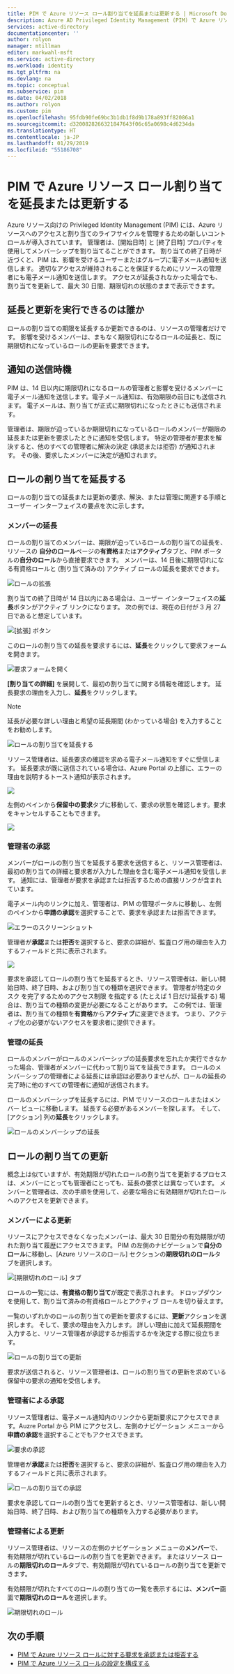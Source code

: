 ```yaml
---
title: PIM で Azure リソース ロール割り当てを延長または更新する | Microsoft Docs
description: Azure AD Privileged Identity Management (PIM) で Azure リソース ロール割り当てを延長または更新する方法を説明します。
services: active-directory
documentationcenter: ''
author: rolyon
manager: mtillman
editor: markwahl-msft
ms.service: active-directory
ms.workload: identity
ms.tgt_pltfrm: na
ms.devlang: na
ms.topic: conceptual
ms.subservice: pim
ms.date: 04/02/2018
ms.author: rolyon
ms.custom: pim
ms.openlocfilehash: 95fdb90fe69bc3b1db1f8d9b178a893ff82086a1
ms.sourcegitcommit: d3200828266321847643f06c65a0698c4d6234da
ms.translationtype: HT
ms.contentlocale: ja-JP
ms.lasthandoff: 01/29/2019
ms.locfileid: "55186708"
---
```

# <a name="extend-or-renew-azure-resource-role-assignments-in-pim"></a>PIM で Azure リソース ロール割り当てを延長または更新する

Azure リソース向けの Privileged Identity Management (PIM) には、Azure リソースへのアクセスと割り当てのライフサイクルを管理するための新しいコントロールが導入されています。 管理者は、[開始日時] と [終了日時] プロパティを使用してメンバーシップを割り当てることができます。 割り当ての終了日時が近づくと、PIM は、影響を受けるユーザーまたはグループに電子メール通知を送信します。 適切なアクセスが維持されることを保証するためにリソースの管理者にも電子メール通知を送信します。 アクセスが延長されなかった場合でも、割り当てを更新して、最大 30 日間、期限切れの状態のままで表示できます。

## <a name="who-can-extend-and-renew"></a>延長と更新を実行できるのは誰か

ロールの割り当ての期限を延長するか更新できるのは、リソースの管理者だけです。 影響を受けるメンバーは、まもなく期限切れになるロールの延長と、既に期限切れになっているロールの更新を要求できます。

## <a name="when-are-notifications-sent"></a>通知の送信時機

PIM は、14 日以内に期限切れになるロールの管理者と影響を受けるメンバーに電子メール通知を送信します。電子メール通知は、有効期限の前日にも送信されます。 電子メールは、割り当てが正式に期限切れになったときにも送信されます。 

管理者は、期限が迫っているか期限切れになっているロールのメンバーが期限の延長または更新を要求したときに通知を受信します。 特定の管理者が要求を解決すると、他のすべての管理者に解決の決定 (承認または拒否) が通知されます。 その後、要求したメンバーに決定が通知されます。 

## <a name="extend-role-assignments"></a>ロールの割り当てを延長する

ロールの割り当ての延長または更新の要求、解決、または管理に関連する手順とユーザー インターフェイスの要点を次に示します。 

### <a name="member-extend"></a>メンバーの延長

ロールの割り当てのメンバーは、期限が迫っているロールの割り当ての延長を、リソースの **自分のロール**ページの**有資格**または**アクティブ**タブと、PIM ポータルの**自分のロール**から直接要求できます。 メンバーは、14 日後に期限切れになる有資格ロールと (割り当て済みの) アクティブ ロールの延長を要求できます。

![ロールの拡張](media/azure-pim-resource-rbac/aadpim_rbac_extend_ui.png)

割り当ての終了日時が 14 日以内にある場合は、ユーザー インターフェイスの**延長**ボタンがアクティブ リンクになります。 次の例では、現在の日付が 3 月 27 日であると想定しています。

![[拡張] ボタン](media/azure-pim-resource-rbac/aadpim_rbac_extend_within_14.png)

このロールの割り当ての延長を要求するには、**延長**をクリックして要求フォームを開きます。

![要求フォームを開く](media/azure-pim-resource-rbac/aadpim_rbac_extend_role_assignment_request.png)

**[割り当ての詳細]** を展開して、最初の割り当てに関する情報を確認します。 延長要求の理由を入力し、**延長**をクリックします。

>[!Note]
>延長が必要な詳しい理由と希望の延長期間 (わかっている場合) を入力することをお勧めします。

![ロールの割り当てを延長する](media/azure-pim-resource-rbac/aadpim_rbac_extend_form_complete.png)

リソース管理者は、延長要求の確認を求める電子メール通知をすぐに受信します。 延長要求が既に送信されている場合は、Azure Portal の上部に、エラーの理由を説明するトースト通知が表示されます。

![](media/azure-pim-resource-rbac/aadpim_rbac_extend_failed_existing_request.png)

左側のペインから**保留中の要求**タブに移動して、要求の状態を確認します。要求をキャンセルすることもできます。

![](media/azure-pim-resource-rbac/aadpim_rbac_extend_cancel_request.png)

### <a name="admin-approve"></a>管理者の承認

メンバーがロールの割り当てを延長する要求を送信すると、リソース管理者は、最初の割り当ての詳細と要求者が入力した理由を含む電子メール通知を受信します。 通知には、管理者が要求を承認または拒否するための直接リンクが含まれています。 

電子メール内のリンクに加え、管理者は、PIM の管理ポータルに移動し、左側のペインから**申請の承認**を選択することで、要求を承認または拒否できます。

![エラーのスクリーンショット](media/azure-pim-resource-rbac/aadpim_rbac_extend_admin_approve_grid.png)

管理者が**承認**または**拒否**を選択すると、要求の詳細が、監査ログ用の理由を入力するフィールドと共に表示されます。

![](media/azure-pim-resource-rbac/aadpim_rbac_extend_admin_approve_blade.png)

要求を承認してロールの割り当てを延長するとき、リソース管理者は、新しい開始日時、終了日時、および割り当ての種類を選択できます。 管理者が特定のタスク を完了するためのアクセス制限 を指定する (たとえば 1 日だけ延長する) 場合は、割り当ての種類の変更が必要になることがあります。 この例では、管理者は、割り当ての種類を**有資格**から**アクティブ**に変更できます。 つまり、アクティブ化の必要がないアクセスを要求者に提供できます。

### <a name="admin-extend"></a>管理の延長

ロールのメンバーがロールのメンバーシップの延長要求を忘れたか実行できなかった場合、管理者がメンバーに代わって割り当てを延長できます。 ロールのメンバーシップの管理者による延長には承認は必要ありませんが、ロールの延長の完了時に他のすべての管理者に通知が送信されます。

ロールのメンバーシップを延長するには、PIM でリソースのロールまたはメンバー ビューに移動します。 延長する必要があるメンバーを探します。 そして、[アクション] 列の**延長**をクリックします。

![ロールのメンバーシップの延長](media/azure-pim-resource-rbac/aadpim_rbac_extend_admin_extend.png)

## <a name="renew-role-assignments"></a>ロールの割り当ての更新

概念上は似ていますが、有効期限が切れたロールの割り当てを更新するプロセスは、メンバーにとっても管理者にとっても、延長の要求とは異なっています。 メンバーと管理者は、次の手順を使用して、必要な場合に有効期限が切れたロールへのアクセスを更新できます。

### <a name="member-renew"></a>メンバーによる更新

リソースにアクセスできなくなったメンバーは、最大 30 日間分の有効期限が切れた割り当て履歴にアクセスできます。 PIM の左側のナビゲーションで**自分のロール**に移動し、[Azure リソースのロール] セクションの**期限切れのロール**タブを選択します。

![[期限切れのロール] タブ](media/azure-pim-resource-rbac/aadpim_rbac_renew_from_myroles.png)

ロールの一覧には、**有資格の割り当て**が既定で表示されます。 ドロップダウンを使用して、割り当て済みの有資格ロールとアクティブ ロールを切り替えます。

一覧のいずれかのロールの割り当ての更新を要求するには、**更新**アクションを選択します。 そして、要求の理由を入力します。 詳しい理由に加えて延長期間を入力すると、リソース管理者が承認するか拒否するかを決定する際に役立ちます。

![ロールの割り当ての更新](media/azure-pim-resource-rbac/aadpim_rbac_renew_request_form.png)

要求が送信されると、リソース管理者は、ロールの割り当ての更新を求めている保留中の要求の通知を受信します。

### <a name="admin-approves"></a>管理者による承認

リソース管理者は、電子メール通知内のリンクから更新要求にアクセスできます。Auzre Portal から PIM にアクセスし、左側のナビゲーション メニューから**申請の承認**を選択することでもアクセスできます。

![要求の承認](media/azure-pim-resource-rbac/aadpim_rbac_extend_admin_approve_grid.png)

管理者が**承認**または**拒否**を選択すると、要求の詳細が、監査ログ用の理由を入力するフィールドと共に表示されます。

![ロールの割り当ての承認](media/azure-pim-resource-rbac/aadpim_rbac_extend_admin_approve_blade.png)

要求を承認してロールの割り当てを更新するとき、リソース管理者は、新しい開始日時、終了日時、および割り当ての種類を入力する必要があります。 

### <a name="admin-renew"></a>管理者による更新

リソース管理者は、リソースの左側のナビゲーション メニューの**メンバー**で、有効期限が切れているロールの割り当てを更新できます。 またはリソース ロールの**期限切れのロール**タブで、有効期限が切れているロールの割り当てを更新できます。

有効期限が切れたすべてのロールの割り当ての一覧を表示するには、**メンバー**画面で**期限切れのロール**を選択します。

![期限切れのロール](media/azure-pim-resource-rbac/aadpim_rbac_renew_from_member_blade.png)

## <a name="next-steps"></a>次の手順

- [PIM で Azure リソース ロールに対する要求を承認または拒否する](pim-resource-roles-approval-workflow.md)
- [PIM で Azure リソース ロールの設定を構成する](pim-resource-roles-configure-role-settings.md)
